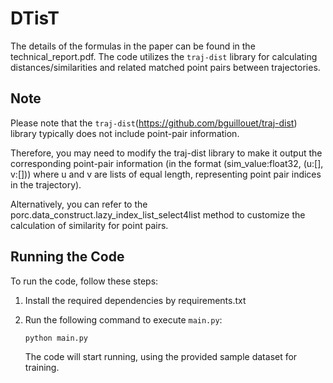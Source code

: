 # DTisT

The details of the formulas in the paper can be found in the technical_report.pdf.
The code utilizes the `traj-dist` library for calculating distances/similarities and related matched point pairs between trajectories.

## Note

Please note that the `traj-dist`(https://github.com/bguillouet/traj-dist) library typically does not include point-pair information. 

Therefore, you may need to modify the traj-dist library to make it output the corresponding point-pair information (in the format (sim_value:float32, (u:[], v:[])) where u and v are lists of equal length, representing point pair indices in the trajectory). 

Alternatively, you can refer to the porc.data_construct.lazy_index_list_select4list method to customize the calculation of similarity for point pairs.

## Running the Code

To run the code, follow these steps:

1. Install the required dependencies by requirements.txt

2. Run the following command to execute `main.py`:

   ```bash
   python main.py
   ```

   The code will start running, using the provided sample dataset for training.
